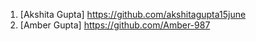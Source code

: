 1) [Akshita Gupta] https://github.com/akshitagupta15june
2) [Amber Gupta]  https://github.com/Amber-987
